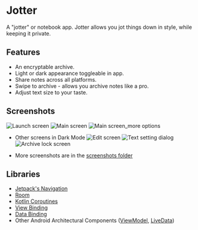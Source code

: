 # Jotter
A "jotter" or notebook app. Jotter allows you jot things down in style, while keeping it private.

 ## Features
  * An encryptable archive.
  * Light or dark appearance toggleable in app.
  * Share notes across all platforms.
  * Swipe to archive - allows you archive notes like a pro.
  * Adjust text size to your taste.

 ## Screenshots
  ![Launch screen](screenshots/launch_screen.png)
  ![Main screen](screenshots/main_screen.png)
  ![Main screen_more options](screenshots/main_screen_more_options.png)

  * Other screens in Dark Mode
  ![Edit screen](screenshots/edit_screen.png)
  ![Text setting dialog](screenshots/text_setting_dialog.png)
  ![Archive lock screen](screenshots/archive_lock_screen.png)

  * More screenshots are in the [screenshots folder](screenshots)

 ## Libraries
  * [Jetpack's Navigation](https://developer.android.com/guide/navigation)
  * [Room](https://developer.android.com/jetpack/androidx/releases/room)
  * [Kotlin Coroutines](https://developer.android.com/kotlin/coroutines)
  * [View Binding](https://developer.android.com/topic/libraries/view-binding)
  * [Data Binding](https://developer.android.com/topic/libraries/data-binding)
  * Other Android Architectural Components ([ViewModel](https://developer.android.com/topic/libraries/architecture/viewmodel), [LiveData](https://developer.android.com/topic/libraries/architecture/livedata))
